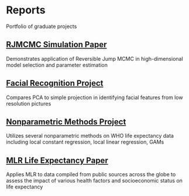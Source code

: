 # Reports
Portfolio of graduate projects

## [RJMCMC Simulation Paper](https://github.com/elisesdixon/Reports/blob/main/RJMCMC%20Simulation%20Paper.pdf)
Demonstrates application of Reversible Jump MCMC in high-dimensional model selection and parameter estimation

## [Facial Recognition Project](https://github.com/elisesdixon/Reports/blob/main/Facial%20Recognition.pdf)
Compares PCA to simple projection in identifying facial features from low resolution pictures

## [Nonparametric Methods Project](https://github.com/elisesdixon/Reports/blob/main/Nonparametrics%20Group%20Project.pdf)
Utilizes several nonparametric methods on WHO life expectancy data including local constant regression, local linear regression, GAMs

## [MLR Life Expectancy Paper](https://github.com/elisesdixon/Reports/blob/main/MLR%20Life%20Expectancy.pdf)
Applies MLR to data compiled from public sources across the globe to assess the impact of various health factors and socioeconomic status on life expectancy
